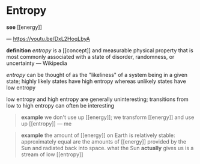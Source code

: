 # Entropy

**see** [[energy]]

&mdash; <https://youtu.be/DxL2HoqLbyA>

**definition** _entropy_ is a [[concept]] and measurable physical property that is most commonly associated with a state of disorder, randomness, or uncertainty &mdash; Wikipedia

_entropy_ can be thought of as the "likeliness" of a system being in a given state; highly likely states have high entropy whereas unlikely states have low entropy

low entropy and high entropy are generally uninteresting; transitions from low to high entropy can often be interesting

> **example** we don't use up [[energy]]; we transform [[energy]] and use up [[entropy]] &mdash; me

> **example** the amount of [[energy]] on Earth is relatively stable: approximately equal are the amounts of [[energy]] provided by the Sun and radiated back into space. what the Sun **actually** gives us is a stream of low [[entropy]]
